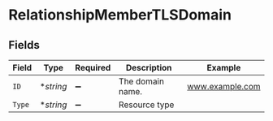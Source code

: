# RelationshipMemberTLSDomain


## Fields

| Field              | Type               | Required           | Description        | Example            |
| ------------------ | ------------------ | ------------------ | ------------------ | ------------------ |
| `ID`               | **string*          | :heavy_minus_sign: | The domain name.   | www.example.com    |
| `Type`             | **string*          | :heavy_minus_sign: | Resource type      |                    |
